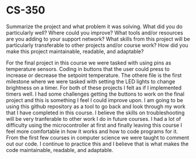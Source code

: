 # CS-350
Summarize the project and what problem it was solving.
What did you do particularly well?
Where could you improve?
What tools and/or resources are you adding to your support network?
What skills from this project will be particularly transferable to other projects and/or course work?
How did you make this project maintainable, readable, and adaptable?

For the final project in this course we were tasked with using pins as temperature sensors. Coding in buttons that the user could press to increase or decrease 
the setpoint temperature. The othere file is the first milestone where we were tasked with setting the LED lights to change brightness on a timer. For both of these
projects I felt as if I implemented timers well. I had some challenges getting the buttons to work on the final project and this is something I feel I could improve upon.
I am going to be using this github repository as a tool to go back and look through my work that I have completed in this course. I believe the skills on troubleshooting
will be very tranferable to other work I do in future courses. I had a lot of difficulty using the microcontroller at first and finally leaving this course I feel 
more comfortable in how it works and how to code programs for it. From the first few courses in computer science we were taught to comment out our code. I continue to 
practice this and I believe that is what makes the code maintainable, readable, and adaptable. 
